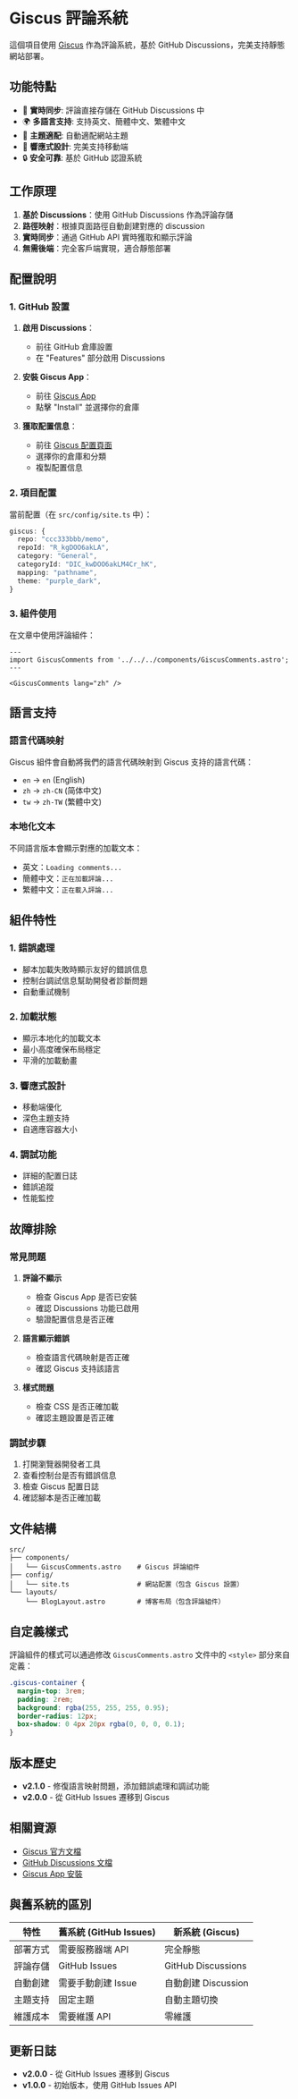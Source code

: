 # Giscus 評論系統

這個項目使用 [Giscus](https://giscus.app/) 作為評論系統，基於 GitHub Discussions，完美支持靜態網站部署。

## 功能特點

- 🔄 **實時同步**: 評論直接存儲在 GitHub Discussions 中
- 🌍 **多語言支持**: 支持英文、簡體中文、繁體中文
- 🎨 **主題適配**: 自動適配網站主題
- 📱 **響應式設計**: 完美支持移動端
- 🔒 **安全可靠**: 基於 GitHub 認證系統

## 工作原理

1. **基於 Discussions**：使用 GitHub Discussions 作為評論存儲
2. **路徑映射**：根據頁面路徑自動創建對應的 discussion
3. **實時同步**：通過 GitHub API 實時獲取和顯示評論
4. **無需後端**：完全客戶端實現，適合靜態部署

## 配置說明

### 1. GitHub 設置

1. **啟用 Discussions**：
   - 前往 GitHub 倉庫設置
   - 在 "Features" 部分啟用 Discussions

2. **安裝 Giscus App**：
   - 前往 [Giscus App](https://github.com/apps/giscus)
   - 點擊 "Install" 並選擇你的倉庫

3. **獲取配置信息**：
   - 前往 [Giscus 配置頁面](https://giscus.app/)
   - 選擇你的倉庫和分類
   - 複製配置信息

### 2. 項目配置

當前配置（在 `src/config/site.ts` 中）：

```typescript
giscus: {
  repo: "ccc333bbb/memo",
  repoId: "R_kgDOO6akLA",
  category: "General", 
  categoryId: "DIC_kwDOO6akLM4Cr_hK",
  mapping: "pathname",
  theme: "purple_dark",
}
```

### 3. 組件使用

在文章中使用評論組件：

```astro
---
import GiscusComments from '../../../components/GiscusComments.astro';
---

<GiscusComments lang="zh" />
```

## 語言支持

### 語言代碼映射

Giscus 組件會自動將我們的語言代碼映射到 Giscus 支持的語言代碼：

- `en` → `en` (English)
- `zh` → `zh-CN` (简体中文)
- `tw` → `zh-TW` (繁體中文)

### 本地化文本

不同語言版本會顯示對應的加載文本：

- 英文：`Loading comments...`
- 簡體中文：`正在加載評論...`
- 繁體中文：`正在載入評論...`

## 組件特性

### 1. 錯誤處理

- 腳本加載失敗時顯示友好的錯誤信息
- 控制台調試信息幫助開發者診斷問題
- 自動重試機制

### 2. 加載狀態

- 顯示本地化的加載文本
- 最小高度確保布局穩定
- 平滑的加載動畫

### 3. 響應式設計

- 移動端優化
- 深色主題支持
- 自適應容器大小

### 4. 調試功能

- 詳細的配置日誌
- 錯誤追蹤
- 性能監控

## 故障排除

### 常見問題

1. **評論不顯示**
   - 檢查 Giscus App 是否已安裝
   - 確認 Discussions 功能已啟用
   - 驗證配置信息是否正確

2. **語言顯示錯誤**
   - 檢查語言代碼映射是否正確
   - 確認 Giscus 支持該語言

3. **樣式問題**
   - 檢查 CSS 是否正確加載
   - 確認主題設置是否正確

### 調試步驟

1. 打開瀏覽器開發者工具
2. 查看控制台是否有錯誤信息
3. 檢查 Giscus 配置日誌
4. 確認腳本是否正確加載

## 文件結構

```
src/
├── components/
│   └── GiscusComments.astro    # Giscus 評論組件
├── config/
│   └── site.ts                 # 網站配置（包含 Giscus 設置）
└── layouts/
    └── BlogLayout.astro        # 博客布局（包含評論組件）
```

## 自定義樣式

評論組件的樣式可以通過修改 `GiscusComments.astro` 文件中的 `<style>` 部分來自定義：

```css
.giscus-container {
  margin-top: 3rem;
  padding: 2rem;
  background: rgba(255, 255, 255, 0.95);
  border-radius: 12px;
  box-shadow: 0 4px 20px rgba(0, 0, 0, 0.1);
}
```

## 版本歷史

- **v2.1.0** - 修復語言映射問題，添加錯誤處理和調試功能
- **v2.0.0** - 從 GitHub Issues 遷移到 Giscus

## 相關資源

- [Giscus 官方文檔](https://giscus.app/)
- [GitHub Discussions 文檔](https://docs.github.com/en/discussions)
- [Giscus App 安裝](https://github.com/apps/giscus)

## 與舊系統的區別

| 特性 | 舊系統 (GitHub Issues) | 新系統 (Giscus) |
|------|----------------------|-----------------|
| 部署方式 | 需要服務器端 API | 完全靜態 |
| 評論存儲 | GitHub Issues | GitHub Discussions |
| 自動創建 | 需要手動創建 Issue | 自動創建 Discussion |
| 主題支持 | 固定主題 | 自動主題切換 |
| 維護成本 | 需要維護 API | 零維護 |

## 更新日誌

- **v2.0.0** - 從 GitHub Issues 遷移到 Giscus
- **v1.0.0** - 初始版本，使用 GitHub Issues API 